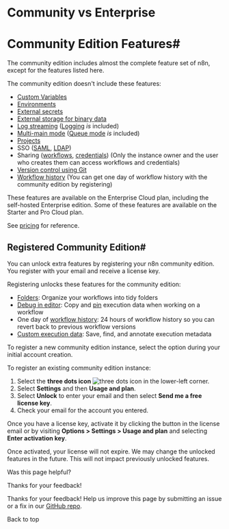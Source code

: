 # Community vs Enterprise

[ ](https://github.com/n8n-io/n8n-docs/edit/main/docs/hosting/community-edition-features.md "Edit this page")

# Community Edition Features#

The community edition includes almost the complete feature set of n8n, except for the features listed here.

The community edition doesn't include these features:

  * [Custom Variables](../../code/variables/)
  * [Environments](../../source-control-environments/)
  * [External secrets](../../external-secrets/)
  * [External storage for binary data](../scaling/external-storage/)
  * [Log streaming](../../log-streaming/) ([Logging](../logging-monitoring/logging/) _is_ included) 
  * [Multi-main mode](../scaling/queue-mode/#multi-main-setup) ([Queue mode](../scaling/queue-mode/) _is_ included)
  * [Projects](../../user-management/rbac/projects/)
  * SSO ([SAML](../securing/set-up-sso/), [LDAP](../../user-management/ldap/))
  * Sharing ([workflows](../../workflows/sharing/), [credentials](../../credentials/credential-sharing/)) (Only the instance owner and the user who creates them can access workflows and credentials)
  * [Version control using Git](../../source-control-environments/)
  * [Workflow history](../../workflows/history/) (You can get one day of workflow history with the community edition by registering)



These features are available on the Enterprise Cloud plan, including the self-hosted Enterprise edition. Some of these features are available on the Starter and Pro Cloud plan. 

See [pricing](https://n8n.io/pricing/) for reference.

## Registered Community Edition#

You can unlock extra features by registering your n8n community edition. You register with your email and receive a license key.

Registering unlocks these features for the community edition:

  * [Folders](../../release-notes/#folders): Organize your workflows into tidy folders
  * [Debug in editor](../../workflows/executions/debug/): Copy and [pin](../../glossary/#data-pinning-n8n) execution data when working on a workflow
  * One day of [workflow history](../../workflows/history/): 24 hours of workflow history so you can revert back to previous workflow versions
  * [Custom execution data](../../workflows/executions/custom-executions-data/): Save, find, and annotate execution metadata



To register a new community edition instance, select the option during your initial account creation.

To register an existing community edition instance:

  1. Select the **three dots icon** ![three dots icon](../../_images/common-icons/three-dots-horizontal.png) in the lower-left corner.
  2. Select **Settings** and then **Usage and plan**.
  3. Select **Unlock** to enter your email and then select **Send me a free license key**.
  4. Check your email for the account you entered.



Once you have a license key, activate it by clicking the button in the license email or by visiting **Options > Settings > Usage and plan** and selecting **Enter activation key**.

Once activated, your license will not expire. We may change the unlocked features in the future. This will not impact previously unlocked features.

Was this page helpful? 

Thanks for your feedback! 

Thanks for your feedback! Help us improve this page by submitting an issue or a fix in our [GitHub repo](https://github.com/n8n-io/n8n-docs). 

Back to top 
